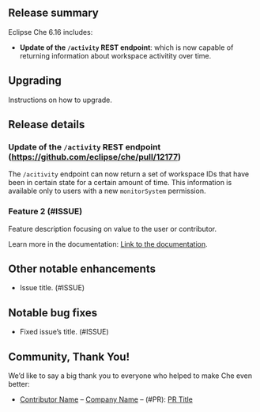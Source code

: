 ## Release summary

Eclipse Che 6.16 includes:

* **Update of the `/activity` REST endpoint**: which is now capable of returning information about
workspace activitity over time.

## Upgrading

Instructions on how to upgrade.


## Release details

### Update of the `/activity` REST endpoint (https://github.com/eclipse/che/pull/12177)

The `/acitivity` endpoint can now return a set of workspace IDs that have been in certain state
for a certain amount of time. This information is available only to users with a new `monitorSystem`
permission.

### Feature 2 (#ISSUE)

Feature description focusing on value to the user or contributor.

Learn more in the documentation: [Link to the documentation](<URL>).

## Other notable enhancements

* Issue title. (#ISSUE)

## Notable bug fixes

* Fixed issue’s title. (#ISSUE)

## Community, Thank You!

We’d like to say a big thank you to everyone who helped to make Che even better:

* [Contributor Name](<PROFILE_URL>) – [Company Name](<COMPANY_URL>) – (#PR): [PR Title](<PR_URL>)
